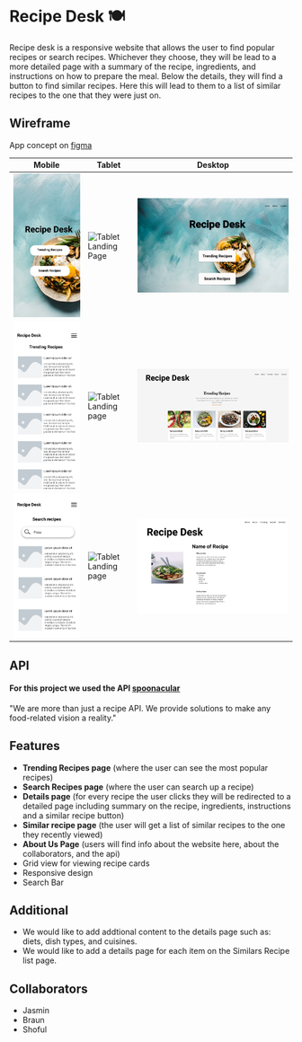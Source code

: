 # Recipe Desk 🍽️

Recipe desk is a responsive website that allows the user to find popular recipes or search recipes. Whichever they choose, they will be lead to a more detailed page with a summary of the recipe, ingredients, and instructions on how to prepare the meal. Below the details, they will find a button to find similar recipes. Here this will lead to them to a list of similar recipes to the one that they were just on. 



## Wireframe

App concept on [figma](https://www.figma.com/file/5BN6cHtH2w2gaxURvWE3z8/Phase-1-Project?node-id=0%3A1)


 | Mobile                                                     |    Tablet                                               |    Desktop                                                    |
 | -----------------------------------------------------      | --------------------------------------------------      | --------------------------------------------------------------|
 | ![Mobile Landing page](images/homepage-mobile.png) | ![Tablet Landing Page](images/homepage-tablet.png) |![Desktop Landing Page](images/homepage-desktop.png)        |                               
 | ![Mobile Landing page](images/trending-mobile.png) | ![Tablet Landing page](trending-mobile.png)|![Desktop Landing page](images/trending-desktop.png)     |                                                                                 
 | ![Mobile Landing page](images/search-mobile.png) | ![Tablet Landing page](images/search-tablet.png) | ![Desktop Landing page](images/search-desktop.png) |

 
## API

#### For this project we used the API [spoonacular](https://spoonacular.com/food-api)

"We are more than just a recipe API. We provide solutions to make any food-related vision a reality."


## Features

- **Trending Recipes page** (where the user can see the most popular recipes)
- **Search Recipes page** (where the user can search up a recipe)
- **Details page** (for every recipe the user clicks they will be redirected to a detailed page including summary on the recipe, ingredients, instructions and a similar recipe button)
- **Similar recipe page** (the user will get a list of similar recipes to the one they recently viewed)
- **About Us Page** (users will find info about the website here, about the collaborators, and the api)
- Grid view for viewing recipe cards
- Responsive design
- Search Bar

## Additional

- We would like to add addtional content to the details page such as: diets, dish types, and cuisines.
- We would like to add a details page for each item on the Similars Recipe list page.


## Collaborators
- Jasmin
- Braun
- Shoful 
